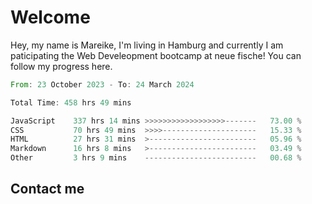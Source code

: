 # Welcome

Hey, my name is Mareike, I'm living in Hamburg and currently I am paticipating the Web Develeopment bootcamp at neue fische!
You can follow my progress here.

<!--START_SECTION:waka-->

```rust
From: 23 October 2023 - To: 24 March 2024

Total Time: 458 hrs 49 mins

JavaScript    337 hrs 14 mins >>>>>>>>>>>>>>>>>>-------   73.00 %
CSS           70 hrs 49 mins  >>>>---------------------   15.33 %
HTML          27 hrs 31 mins  >------------------------   05.96 %
Markdown      16 hrs 8 mins   >------------------------   03.49 %
Other         3 hrs 9 mins    -------------------------   00.68 %
```

<!--END_SECTION:waka-->

## Contact me



